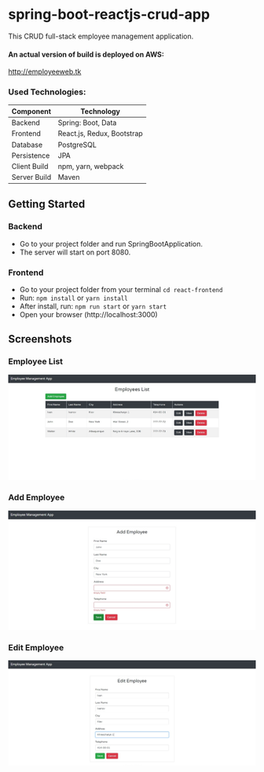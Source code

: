# spring-boot-reactjs-crud-app

This CRUD full-stack employee management application.
#### An actual version of build is deployed on AWS:
http://employeeweb.tk

### Used Technologies:

Component         | Technology
---               | ---
Backend           | Spring: Boot, Data
Frontend          | React.js, Redux, Bootstrap
Database          | PostgreSQL
Persistence       | JPA 
Client Build      | npm, yarn, webpack
Server Build      | Maven

## Getting Started

### Backend
- Go to your project folder and run SpringBootApplication.
- The server will start on port 8080.

### Frontend
- Go to your project folder from your terminal `cd react-frontend`
- Run: `npm install` or `yarn install`
- After install, run: `npm run start` or `yarn start`
- Open your browser (http://localhost:3000)

## Screenshots

### Employee List
![list](img/Employees_List.jpg)

### Add Employee
![add](img/Employees_Add.jpg)

### Edit Employee
![edit](img/Employees_Edit.jpg)





